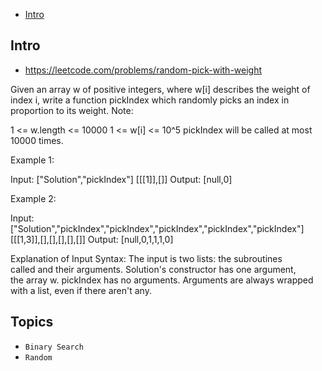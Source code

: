 - [Intro](#intro)

## Intro

- https://leetcode.com/problems/random-pick-with-weight

Given an array w of positive integers, where w[i] describes the weight of index i, write a function pickIndex which randomly picks an index in proportion to its weight.
Note:

1 <= w.length <= 10000
1 <= w[i] <= 10^5
pickIndex will be called at most 10000 times.

Example 1:

Input: 
["Solution","pickIndex"]
[[[1]],[]]
Output: [null,0]


Example 2:

Input: 
["Solution","pickIndex","pickIndex","pickIndex","pickIndex","pickIndex"]
[[[1,3]],[],[],[],[],[]]
Output: [null,0,1,1,1,0]

Explanation of Input Syntax:
The input is two lists: the subroutines called and their arguments. Solution's constructor has one argument, the array w. pickIndex has no arguments. Arguments are always wrapped with a list, even if there aren't any.


## Topics

- `Binary Search`
- `Random`


